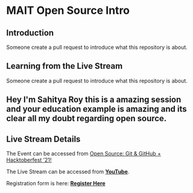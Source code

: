 # MAIT Open Source Intro

## Introduction

Someone create a pull request to introduce what this repository is about.

## Learning from the Live Stream

Someone create a pull request to introduce what this repository is about.

## Hey I'm Sahitya Roy this is a amazing session and your education example is amazing and its clear all my doubt regarding open source.

## Live Stream Details

The Event can be accessed from [Open Source: Git & GitHub + Hacktoberfest ’21!](https://events.praveen.science/open-source-mait/)

The Live Stream can be accessed from [**YouTube**](https://rb.gy/cofqd6).

Registration form is here: [**Register Here**](https://forms.gle/R4SSRwTuR3Xo9sSc6)
